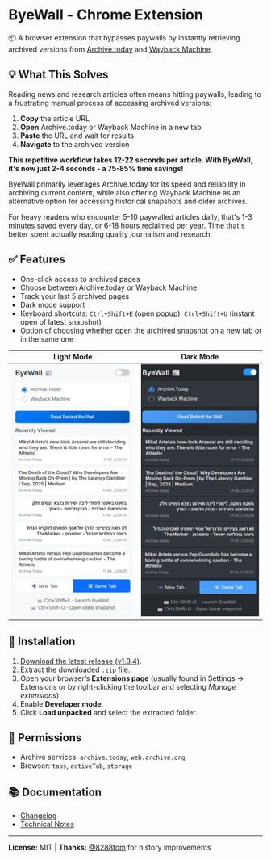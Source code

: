 # ByeWall - Chrome Extension

📦 A browser extension that bypasses paywalls by instantly retrieving archived versions from [Archive.today](https://archive.today) and [Wayback Machine](https://web.archive.org).

## 💡 What This Solves

Reading news and research articles often means hitting paywalls, leading to a frustrating manual process of accessing archived versions:

1. **Copy** the article URL
2. **Open** Archive.today or Wayback Machine in a new tab  
3. **Paste** the URL and wait for results
4. **Navigate** to the archived version

**This repetitive workflow takes 12-22 seconds per article. With ByeWall, it's now just 2-4 seconds - a 75-85% time savings!**

ByeWall primarily leverages Archive.today for its speed and reliability in archiving current content, while also offering Wayback Machine as an alternative option for accessing historical snapshots and older archives.

For heavy readers who encounter 5-10 paywalled articles daily, that's 1-3 minutes saved every day, or 6-18 hours reclaimed per year. Time that's better spent actually reading quality journalism and research.


## ✅ Features

- One-click access to archived pages
- Choose between Archive.today or Wayback Machine
- Track your last 5 archived pages
- Dark mode support
- Keyboard shortcuts: `Ctrl+Shift+E` (open popup), `Ctrl+Shift+U` (instant open of latest snapshot)
- Option of choosing whether open the archived snapshot on a new tab or in the same one

| Light Mode | Dark Mode |
|------------|-----------|
| <img src="assets/screenshot-light.png" height="500"> | <img src="assets/screenshot-dark.png" height="500"> |


## 🔧 Installation


1. [Download the latest release (v1.8.4)](https://github.com/elirangor/ByeWall/releases/download/1.8.4/ByeWall-v1.8.4.zip).  
2. Extract the downloaded `.zip` file.  
3. Open your browser’s **Extensions page** (usually found in Settings → Extensions or by right-clicking the toolbar and selecting *Manage extensions*).  
4. Enable **Developer mode**.  
5. Click **Load unpacked** and select the extracted folder.  

## 🔐 Permissions

- Archive services: `archive.today`, `web.archive.org`
- Browser: `tabs`, `activeTab`, `storage`

## 📚 Documentation
- [Changelog](docs/CHANGELOG.md)
- [Technical Notes](docs/TECHNICAL.md)


---

**License:** MIT | **Thanks:** [@8288tom](https://github.com/8288tom) for history improvements